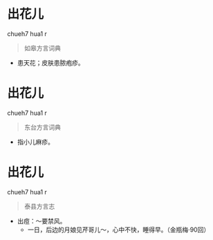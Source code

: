 # 出花儿
chueh7 hua1 r
> 如皋方言词典
- 患天花；皮肤患脓疱疹。

# 出花儿
chueh7 hua1 r
> 东台方言词典
- 指小儿麻疹。

# 出花儿
chueh7 hua1 r
> 泰县方言志
- 出痘：～要禁风。
  - 一日，后边的月娘见芹哥儿～，心中不快，睡得早。（金瓶梅·90回）
